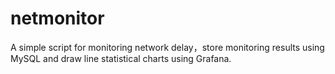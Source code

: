 # netmonitor
A simple script for monitoring network delay，store monitoring results using MySQL and draw line statistical charts using Grafana.

